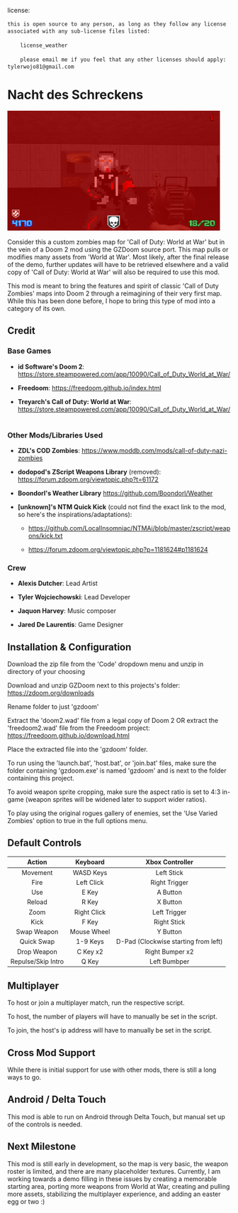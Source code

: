 license:

    this is open source to any person, as long as they follow any license associated with any sub-license files listed:

        license_weather

        please email me if you feel that any other licenses should apply: tylerwojo81@gmail.com

# Nacht des Schreckens

![demo of the map](demo.png)

Consider this a custom zombies map for 'Call of Duty: World at War' but in the vein of a Doom 2 mod using the GZDoom source port. This map pulls or modifies many assets from 'World at War'. Most likely, after the final release of the demo, further updates will have to be retrieved elsewhere and a valid copy of 'Call of Duty: World at War' will also be required to use this mod.

This mod is meant to bring the features and spirit of classic 'Call of Duty Zombies' maps into Doom 2 through a reimagining of their very first map. While this has been done before, I hope to bring this type of mod into a category of its own.

## Credit

### Base Games

- **id Software's Doom 2**: https://store.steampowered.com/app/10090/Call_of_Duty_World_at_War/

- **Freedoom**: https://freedoom.github.io/index.html

- **Treyarch's Call of Duty: World at War**: https://store.steampowered.com/app/10090/Call_of_Duty_World_at_War/
</br></br>
### Other Mods/Libraries Used

- **ZDL's COD Zombies**: https://www.moddb.com/mods/call-of-duty-nazi-zombies

- **dodopod's ZScript Weapons Library** (removed):  https://forum.zdoom.org/viewtopic.php?t=61172

- **Boondorl's Weather Library** https://github.com/Boondorl/Weather

- **[unknown]'s NTM Quick Kick** (could not find the exact link to the mod, so here's the inspirations/adaptations):

    - https://github.com/LocalInsomniac/NTMAi/blob/master/zscript/weapons/kick.txt

    - https://forum.zdoom.org/viewtopic.php?p=1181624#p1181624

### Crew

- **Alexis Dutcher**: Lead Artist

- **Tyler Wojciechowski**: Lead Developer

- **Jaquon Harvey**: Music composer

- **Jared De Laurentis**: Game Designer

## Installation & Configuration

Download the zip file from the 'Code' dropdown menu and unzip in directory of your choosing

Download and unzip GZDoom next to this projects's folder: https://zdoom.org/downloads

Rename folder to just 'gzdoom'

Extract the 'doom2.wad' file from a legal copy of Doom 2 OR extract the 'freedoom2.wad' file from the Freedoom project: https://freedoom.github.io/download.html

Place the extracted file into the 'gzdoom' folder.

To run using the 'launch.bat', 'host.bat', or 'join.bat' files, make sure the folder containing 'gzdoom.exe' is named 'gzdoom' and is next to the folder containing this project.

To avoid weapon sprite cropping, make sure the aspect ratio is set to 4:3 in-game (weapon sprites will be widened later to support wider ratios).

To play using the original rogues gallery of enemies, set the 'Use Varied Zombies' option to true in the full options menu.

## Default Controls

|Action|Keyboard|Xbox Controller|
|:---:|:---:|:---:|
|Movement|WASD Keys|Left Stick|
|Fire|Left Click|Right Trigger|
|Use|E Key|A Button|
|Reload|R Key|X Button|
|Zoom|Right Click|Left Trigger|
|Kick|F Key|Right Stick|
|Swap Weapon|Mouse Wheel|Y Button|
|Quick Swap|1-9 Keys|D-Pad (Clockwise starting from left)|
|Drop Weapon|C Key x2|Right Bumper x2|
|Repulse/Skip Intro|Q Key|Left Bumbper|

## Multiplayer

To host or join a multiplayer match, run the respective script.

To host, the number of players will have to manually be set in the script.

To join, the host's ip address will have to manually be set in the script.

## Cross Mod Support

While there is initial support for use with other mods, there is still a long ways to go.

## Android / Delta Touch

This mod is able to run on Android through Delta Touch, but manual set up of the controls is needed.

## Next Milestone

This mod is still early in development, so the map is very basic, the weapon roster is limited, and there are many placeholder textures. Currently, I am working towards a demo filling in these issues by creating a memorable starting area, porting more weapons from World at War, creating and pulling more assets, stabilizing the multiplayer experience, and adding an easter egg or two :)